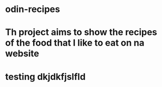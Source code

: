 # odin-recipes
# Th project aims to show the recipes of the food that I like to eat on na website
# testing dkjdkfjslfld
